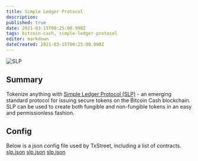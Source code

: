 ```yaml
---
title: Simple Ledger Protocol
description:
published: true
date: 2021-03-15T00:25:00.998Z
tags: bitcoin-cash, simple-ledger-protocol
editor: markdown
dateCreated: 2021-03-15T00:25:00.998Z
---
```


![SLP](https://txstreet.com/static/img/singles/house_logos/slp.png)

## Summary

Tokenize anything with <a href="https://simpleledger.cash/" target="_blank">Simple Ledger Protocol (SLP)</a> - an emerging standard protocol for issuing secure tokens on the Bitcoin Cash blockchain. SLP can be used to create both fungible and non-fungible tokens in an easy and permissionless fashion.

## Config

Below is a json config file used by TxStreet, including a list of contracts. [slp.json](/bitcoincash/houses/slp.json) [slp.json](/bitcoincash/houses/slp.json) [slp.json](/bitcoincash/houses/slp.json)
